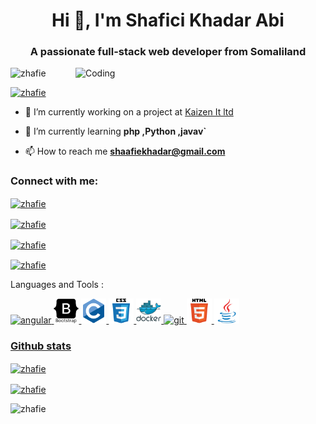 

 
<h1 align="center">Hi 👋, I'm Shafici Khadar Abi  </h1>
<h3 align="center">A passionate full-stack web developer from Somaliland</h3>
<img align="right" alt="Coding" width="400" src="https://camo.githubusercontent.com/422c8c98b9583219958a791ade62fd107b6f208f8814f940687d40c75cc98e2b/68747470733a2f2f63646e2e6472696262626c652e636f6d2f75736572732f3932363533372f73637265656e73686f74732f343530323932342f6d656469612f37396532366162623366623835623432663237323263663232646130393564632e676966">
<p align="left"> <img src="https://komarev.com/ghpvc/?username=zhafie&label=Profile%20views&color=0e75b6&style=flat" alt="zhafie" /> </p>

<p align="left"> <a href="https://twitter.com/zhafie" target="blank"><img src="https://img.shields.io/twitter/follow/zhafie?logo=twitter&style=for-the-badge" alt="zhafie" /></a> </p>

- 🔭 I’m currently working on a project at [Kaizen It  ltd](https://github.com/stars/zhafie/lists/kaizen-it)

- 🌱 I’m currently learning **php ,Python ,javav`**
- 📫 How to reach me **shaafiekhadar@gmail.com**
 




<h3 align="left">Connect with me:</h3>
<p align="left">
<a href="https://twitter.com/boqorem" target="blank"><img align="center" src="https://raw.githubusercontent.com/rahuldkjain/github-profile-readme-generator/master/src/images/icons/Social/twitter.svg" alt="zhafie" height="30" width="40" /></a>
 
<a href="https://linkedin.com/in/shafiekhadar" target="blank"><img align="center" src="https://raw.githubusercontent.com/rahuldkjain/github-profile-readme-generator/master/src/images/icons/Social/linked-in-alt.svg" alt="zhafie" height="30" width="40" /></a>
 
<a href="https://fb.com/shaafieabi" target="blank"><img align="center" src="https://raw.githubusercontent.com/rahuldkjain/github-profile-readme-generator/master/src/images/icons/Social/facebook.svg" alt="zhafie" height="30" width="40" /></a>
 
<a href="https://instagram.com/shafie_abi" target="blank"><img align="center" src="https://raw.githubusercontent.com/rahuldkjain/github-profile-readme-generator/master/src/images/icons/Social/instagram.svg" alt="zhafie" height="30" width="40" /></a>
 
</p


 
 
 

<h3 align="left">Languages and Tools :</h3>
<p align="left"> <a href="https://angular.io" target="_blank" rel="noreferrer"> <img src="https://angular.io/assets/images/logos/angular/angular.svg" alt="angular" width="40" height="40"/> </a> <a href="https://getbootstrap.com" target="_blank" rel="noreferrer"> <img src="https://raw.githubusercontent.com/devicons/devicon/master/icons/bootstrap/bootstrap-plain-wordmark.svg" alt="bootstrap" width="40" height="40"/> </a> <a href="https://www.cprogramming.com/" target="_blank" rel="noreferrer"> <img src="https://raw.githubusercontent.com/devicons/devicon/master/icons/c/c-original.svg" alt="c" width="40" height="40"/> </a> <a href="https://www.w3schools.com/css/" target="_blank" rel="noreferrer"> <img src="https://raw.githubusercontent.com/devicons/devicon/master/icons/css3/css3-original-wordmark.svg" alt="css3" width="40" height="40"/> </a> <a href="https://www.docker.com/" target="_blank" rel="noreferrer"> <img src="https://raw.githubusercontent.com/devicons/devicon/master/icons/docker/docker-original-wordmark.svg" alt="docker" width="40" height="40"/> </a> <a href="https://git-scm.com/" target="_blank" rel="noreferrer"> <img src="https://www.vectorlogo.zone/logos/git-scm/git-scm-icon.svg" alt="git" width="40" height="40"/> </a> <a href="https://www.w3.org/html/" target="_blank" rel="noreferrer"> <img src="https://raw.githubusercontent.com/devicons/devicon/master/icons/html5/html5-original-wordmark.svg" alt="html5" width="40" height="40"/> </a> <a href="https://www.java.com" target="_blank" rel="noreferrer"> <img src="https://raw.githubusercontent.com/devicons/devicon/master/icons/java/java-original.svg" alt="java" width="40" height="40"/> </a> <a href="https://www.linux.org/" target="_blank" rel="noreferrer">  



 ### Github stats
   
<p><img align="center" src="https://github-readme-stats.vercel.app/api?username=zhafie&show_icons=true&locale=en" alt="zhafie"     /></p> 

<p ><img align="center" src="https://github-readme-streak-stats.herokuapp.com/?user=zhafie&" alt="zhafie" /></p>
 

 <p><img align="left" src="https://github-readme-stats.vercel.app/api/top-langs?username=zhafie&show_icons=true&locale=en&layout=compact&theme=tokyolight" alt="zhafie" width="500" /></p>

